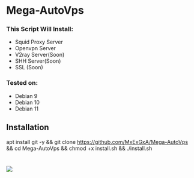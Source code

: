 # Mega-AutoVps
### This Script Will Install:
* Squid Proxy Server
* Openvpn Server 
* V2ray Server(Soon)
* SHH Server(Soon)
* SSL (Soon)
### Tested on:
* Debian 9
* Debian 10
* Debian 11
## Installation
apt install git -y && git clone https://github.com/MxExGxA/Mega-AutoVps && cd Mega-AutoVps && chmod +x install.sh && ./install.sh

# 

<p>
<img src="https://i.postimg.cc/26Csb5Gn/Mega.png"/>
</p>


